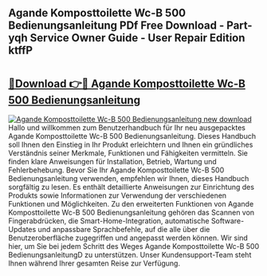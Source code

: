 ## Agande Komposttoilette Wc-B 500 Bedienungsanleitung PDf Free Download - Part-yqh Service Owner Guide - User Repair Edition ktffP

# <h2><a href="http://df3ozm.blite.top/?on=Agande+Komposttoilette+Wc-B+500+Bedienungsanleitung">🔗Download 👉🔴 Agande Komposttoilette Wc-B 500 Bedienungsanleitung</a></h2>

[![Agande Komposttoilette Wc-B 500 Bedienungsanleitung new download](https://i.imgur.com/lujVjoI.png)](http://df3ozm.blite.top/?on=Agande+Komposttoilette+Wc-B+500+Bedienungsanleitung)
Hallo und willkommen zum Benutzerhandbuch für Ihr neu ausgepacktes Agande Komposttoilette Wc-B 500 Bedienungsanleitung. Dieses Handbuch soll Ihnen den Einstieg in Ihr Produkt erleichtern und Ihnen ein gründliches Verständnis seiner Merkmale, Funktionen und Fähigkeiten vermitteln. Sie finden klare Anweisungen für Installation, Betrieb, Wartung und Fehlerbehebung. Bevor Sie Ihr Agande Komposttoilette Wc-B 500 Bedienungsanleitung verwenden, empfehlen wir Ihnen, dieses Handbuch sorgfältig zu lesen. Es enthält detaillierte Anweisungen zur Einrichtung des Produkts sowie Informationen zur Verwendung der verschiedenen Funktionen und Möglichkeiten. Zu den erweiterten Funktionen von Agande Komposttoilette Wc-B 500 Bedienungsanleitung gehören das Scannen von Fingerabdrücken, die Smart-Home-Integration, automatische Software-Updates und anpassbare Sprachbefehle, auf die alle über die Benutzeroberfläche zugegriffen und angepasst werden können. Wir sind hier, um Sie bei jedem Schritt des Weges Agande Komposttoilette Wc-B 500 BedienungsanleitungD zu unterstützen. Unser Kundensupport-Team steht Ihnen während Ihrer gesamten Reise zur Verfügung.
